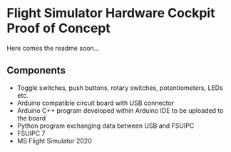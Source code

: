 # Flight Simulator Hardware Cockpit Proof of Concept

Here comes the readme soon...

## Components

- Toggle switches, push buttons, rotary switches, potentiometers, LEDs etc.
- Arduino compatible circuit board with USB connector
- Arduino C++ program developed within Arduino IDE to be uploaded to the board
- Python program exchanging data between USB and FSUIPC
- FSUIPC 7
- MS Flight Simulator 2020
